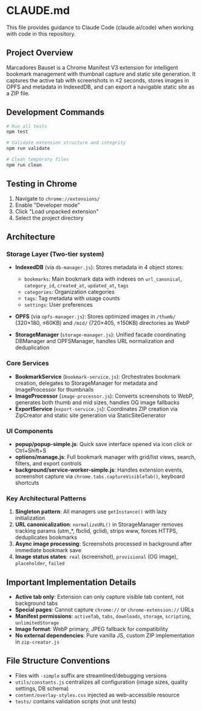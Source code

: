# CLAUDE.md

This file provides guidance to Claude Code (claude.ai/code) when working with code in this repository.

## Project Overview

Marcadores Bauset is a Chrome Manifest V3 extension for intelligent bookmark management with thumbnail capture and static site generation. It captures the active tab with screenshots in ≤2 seconds, stores images in OPFS and metadata in IndexedDB, and can export a navigable static site as a ZIP file.

## Development Commands

```bash
# Run all tests
npm test

# Validate extension structure and integrity
npm run validate

# Clean temporary files
npm run clean
```

## Testing in Chrome

1. Navigate to `chrome://extensions/`
2. Enable "Developer mode"
3. Click "Load unpacked extension"
4. Select the project directory

## Architecture

### Storage Layer (Two-tier system)

- **IndexedDB** (via `db-manager.js`): Stores metadata in 4 object stores:
  - `bookmarks`: Main bookmark data with indexes on `url_canonical`, `category_id`, `created_at`, `updated_at`, `tags`
  - `categories`: Organization categories
  - `tags`: Tag metadata with usage counts
  - `settings`: User preferences

- **OPFS** (via `opfs-manager.js`): Stores optimized images in `/thumb/` (320×180, ≤60KB) and `/mid/` (720×405, ≤150KB) directories as WebP

- **StorageManager** (`storage-manager.js`): Unified facade coordinating DBManager and OPFSManager, handles URL normalization and deduplication

### Core Services

- **BookmarkService** (`bookmark-service.js`): Orchestrates bookmark creation, delegates to StorageManager for metadata and ImageProcessor for thumbnails
- **ImageProcessor** (`image-processor.js`): Converts screenshots to WebP, generates both thumb and mid sizes, handles OG image fallbacks
- **ExportService** (`export-service.js`): Coordinates ZIP creation via ZipCreator and static site generation via StaticSiteGenerator

### UI Components

- **popup/popup-simple.js**: Quick save interface opened via icon click or Ctrl+Shift+S
- **options/manage.js**: Full bookmark manager with grid/list views, search, filters, and export controls
- **background/service-worker-simple.js**: Handles extension events, screenshot capture via `chrome.tabs.captureVisibleTab()`, keyboard shortcuts

### Key Architectural Patterns

1. **Singleton pattern**: All managers use `getInstance()` with lazy initialization
2. **URL canonicalization**: `normalizeURL()` in StorageManager removes tracking params (utm_*, fbclid, gclid), strips www, forces HTTPS, deduplicates bookmarks
3. **Async image processing**: Screenshots processed in background after immediate bookmark save
4. **Image status states**: `real` (screenshot), `provisional` (OG image), `placeholder`, `failed`

## Important Implementation Details

- **Active tab only**: Extension can only capture visible tab content, not background tabs
- **Special pages**: Cannot capture `chrome://` or `chrome-extension://` URLs
- **Manifest permissions**: `activeTab`, `tabs`, `downloads`, `storage`, `scripting`, `unlimitedStorage`
- **Image format**: WebP primary, JPEG fallback for compatibility
- **No external dependencies**: Pure vanilla JS, custom ZIP implementation in `zip-creator.js`

## File Structure Conventions

- Files with `-simple` suffix are streamlined/debugging versions
- `utils/constants.js` centralizes all configuration (image sizes, quality settings, DB schema)
- `content/overlay-styles.css` injected as web-accessible resource
- `tests/` contains validation scripts (not unit tests)

